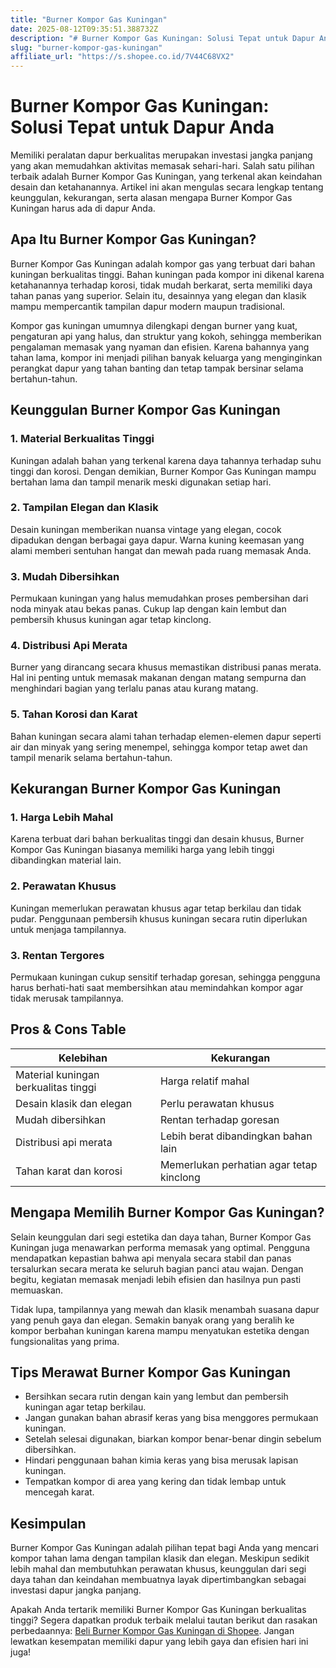 ```yaml
---
title: "Burner Kompor Gas Kuningan"
date: 2025-08-12T09:35:51.388732Z
description: "# Burner Kompor Gas Kuningan: Solusi Tepat untuk Dapur Anda..."
slug: "burner-kompor-gas-kuningan"
affiliate_url: "https://s.shopee.co.id/7V44C68VX2"
---
```

# Burner Kompor Gas Kuningan: Solusi Tepat untuk Dapur Anda

Memiliki peralatan dapur berkualitas merupakan investasi jangka panjang yang akan memudahkan aktivitas memasak sehari-hari. Salah satu pilihan terbaik adalah Burner Kompor Gas Kuningan, yang terkenal akan keindahan desain dan ketahanannya. Artikel ini akan mengulas secara lengkap tentang keunggulan, kekurangan, serta alasan mengapa Burner Kompor Gas Kuningan harus ada di dapur Anda.

## Apa Itu Burner Kompor Gas Kuningan?

Burner Kompor Gas Kuningan adalah kompor gas yang terbuat dari bahan kuningan berkualitas tinggi. Bahan kuningan pada kompor ini dikenal karena ketahanannya terhadap korosi, tidak mudah berkarat, serta memiliki daya tahan panas yang superior. Selain itu, desainnya yang elegan dan klasik mampu mempercantik tampilan dapur modern maupun tradisional. 

Kompor gas kuningan umumnya dilengkapi dengan burner yang kuat, pengaturan api yang halus, dan struktur yang kokoh, sehingga memberikan pengalaman memasak yang nyaman dan efisien. Karena bahannya yang tahan lama, kompor ini menjadi pilihan banyak keluarga yang menginginkan perangkat dapur yang tahan banting dan tetap tampak bersinar selama bertahun-tahun.

## Keunggulan Burner Kompor Gas Kuningan

### 1. Material Berkualitas Tinggi

Kuningan adalah bahan yang terkenal karena daya tahannya terhadap suhu tinggi dan korosi. Dengan demikian, Burner Kompor Gas Kuningan mampu bertahan lama dan tampil menarik meski digunakan setiap hari.

### 2. Tampilan Elegan dan Klasik

Desain kuningan memberikan nuansa vintage yang elegan, cocok dipadukan dengan berbagai gaya dapur. Warna kuning keemasan yang alami memberi sentuhan hangat dan mewah pada ruang memasak Anda.

### 3. Mudah Dibersihkan

Permukaan kuningan yang halus memudahkan proses pembersihan dari noda minyak atau bekas panas. Cukup lap dengan kain lembut dan pembersih khusus kuningan agar tetap kinclong.

### 4. Distribusi Api Merata

Burner yang dirancang secara khusus memastikan distribusi panas merata. Hal ini penting untuk memasak makanan dengan matang sempurna dan menghindari bagian yang terlalu panas atau kurang matang.

### 5. Tahan Korosi dan Karat

Bahan kuningan secara alami tahan terhadap elemen-elemen dapur seperti air dan minyak yang sering menempel, sehingga kompor tetap awet dan tampil menarik selama bertahun-tahun.

## Kekurangan Burner Kompor Gas Kuningan

### 1. Harga Lebih Mahal

Karena terbuat dari bahan berkualitas tinggi dan desain khusus, Burner Kompor Gas Kuningan biasanya memiliki harga yang lebih tinggi dibandingkan material lain.

### 2. Perawatan Khusus

Kuningan memerlukan perawatan khusus agar tetap berkilau dan tidak pudar. Penggunaan pembersih khusus kuningan secara rutin diperlukan untuk menjaga tampilannya.

### 3. Rentan Tergores

Permukaan kuningan cukup sensitif terhadap goresan, sehingga pengguna harus berhati-hati saat membersihkan atau memindahkan kompor agar tidak merusak tampilannya.

## Pros & Cons Table

| Kelebihan                                | Kekurangan                                |
|------------------------------------------|------------------------------------------|
| Material kuningan berkualitas tinggi   | Harga relatif mahal                     |
| Desain klasik dan elegan               | Perlu perawatan khusus                |
| Mudah dibersihkan                      | Rentan terhadap goresan                |
| Distribusi api merata                  | Lebih berat dibandingkan bahan lain   |
| Tahan karat dan korosi                | Memerlukan perhatian agar tetap kinclong |

## Mengapa Memilih Burner Kompor Gas Kuningan?

Selain keunggulan dari segi estetika dan daya tahan, Burner Kompor Gas Kuningan juga menawarkan performa memasak yang optimal. Pengguna mendapatkan kepastian bahwa api menyala secara stabil dan panas tersalurkan secara merata ke seluruh bagian panci atau wajan. Dengan begitu, kegiatan memasak menjadi lebih efisien dan hasilnya pun pasti memuaskan.

Tidak lupa, tampilannya yang mewah dan klasik menambah suasana dapur yang penuh gaya dan elegan. Semakin banyak orang yang beralih ke kompor berbahan kuningan karena mampu menyatukan estetika dengan fungsionalitas yang prima.

## Tips Merawat Burner Kompor Gas Kuningan

- Bersihkan secara rutin dengan kain yang lembut dan pembersih kuningan agar tetap berkilau.
- Jangan gunakan bahan abrasif keras yang bisa menggores permukaan kuningan.
- Setelah selesai digunakan, biarkan kompor benar-benar dingin sebelum dibersihkan.
- Hindari penggunaan bahan kimia keras yang bisa merusak lapisan kuningan.
- Tempatkan kompor di area yang kering dan tidak lembap untuk mencegah karat.

## Kesimpulan

Burner Kompor Gas Kuningan adalah pilihan tepat bagi Anda yang mencari kompor tahan lama dengan tampilan klasik dan elegan. Meskipun sedikit lebih mahal dan membutuhkan perawatan khusus, keunggulan dari segi daya tahan dan keindahan membuatnya layak dipertimbangkan sebagai investasi dapur jangka panjang. 

Apakah Anda tertarik memiliki Burner Kompor Gas Kuningan berkualitas tinggi? Segera dapatkan produk terbaik melalui tautan berikut dan rasakan perbedaannya: [Beli Burner Kompor Gas Kuningan di Shopee](https://s.shopee.co.id/7V44C68VX2). Jangan lewatkan kesempatan memiliki dapur yang lebih gaya dan efisien hari ini juga!